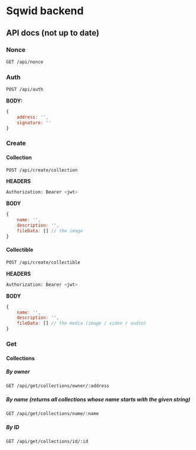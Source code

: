 # Sqwid backend


## API docs (not up to date)

### Nonce
```sh
GET /api/nonce
```

### Auth
```sh
POST /api/auth
```
**BODY:**
```js
{
    address: '',
    signature: ''
}
```


### Create
#### Collection
```sh
POST /api/create/collection
```
**HEADERS**
```sh
Authorization: Bearer <jwt>
```
**BODY**
```js
{
    name: '',
    description: '',
    fileData: [] // the image
}
```

#### Collectible
```sh
POST /api/create/collectible
```
**HEADERS**
```sh
Authorization: Bearer <jwt>
```
**BODY**
```js
{
    name: '',
    description: '',
    fileData: [] // the media (image / video / audio)
}
```

### Get

#### Collections

##### By owner
```sh
GET /api/get/collections/owner/:address
```

##### By name (returns all collections whose name starts with the given string)
```sh
GET /api/get/collections/name/:name
```


##### By ID
```sh
GET /api/get/collections/id/:id
```